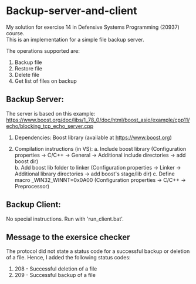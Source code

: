 # Backup-server-and-client

My solution for exercise 14 in Defensive Systems Programming (20937) course.<br />
This is an implementation for a simple file backup server.<br />

The operations supported are:
1. Backup file
2. Restore file
3. Delete file
4. Get list of files on backup

## Backup Server:

The server is based on this example: https://www.boost.org/doc/libs/1_78_0/doc/html/boost_asio/example/cpp11/echo/blocking_tcp_echo_server.cpp<br />

1. Dependencies: Boost library (available at https://www.boost.org)

2. Compilation instructions (in VS):
  a. Include boost library (Configuration properties -> C/C++ -> General -> Additional include directories -> add boost dir)<br />
  b. Add boost lib folder to linker (Configuration properties -> Linker -> Additional library directories -> add boost's  stage/lib dir)
  c. Define macro _WIN32_WINNT=0x0A00 (Configuration properties -> C/C++ -> Preprocessor)

## Backup Client:

No special instructions. Run with 'run_client.bat'.

## Message to the exersice checker

The protocol did not state a status code for a successful backup or deletion of a file. Hence, I added the following status codes:
1. 208 - Successful deletion of a file
2. 209 - Successful backup of a file
